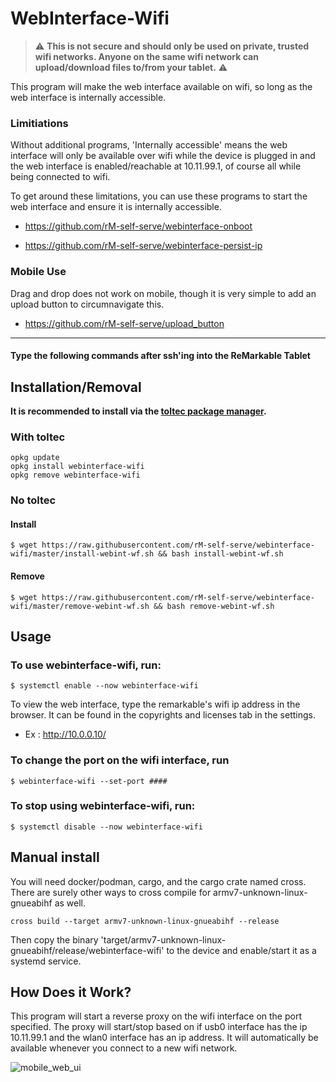 # WebInterface-Wifi

> :warning: **This is not secure and should only be used on private, trusted wifi networks. Anyone on the same wifi network can upload/download files to/from your tablet.** :warning:

This program will make the web interface available on wifi, so long as the web interface is internally accessible.

### Limitiations 

Without additional programs, 'Internally accessible' means the web interface will only be available over wifi while the device is plugged in and the web interface is enabled/reachable at 10.11.99.1, of course all while being connected to wifi.

To get around these limitations, you can use these programs to start the web interface and ensure it is internally accessible.

- https://github.com/rM-self-serve/webinterface-onboot

- https://github.com/rM-self-serve/webinterface-persist-ip

### Mobile Use

Drag and drop does not work on mobile, though it is very simple to add an upload button to circumnavigate this.

- https://github.com/rM-self-serve/upload_button

---

#### Type the following commands after ssh'ing into the ReMarkable Tablet

## Installation/Removal

**It is recommended to install via the [toltec package manager](https://toltec-dev.org/).** 

### With toltec

```
opkg update
opkg install webinterface-wifi
opkg remove webinterface-wifi
```

### No toltec

#### Install

`$ wget https://raw.githubusercontent.com/rM-self-serve/webinterface-wifi/master/install-webint-wf.sh && bash install-webint-wf.sh`

#### Remove

`$ wget https://raw.githubusercontent.com/rM-self-serve/webinterface-wifi/master/remove-webint-wf.sh && bash remove-webint-wf.sh`

## Usage

### To use webinterface-wifi, run:

`$ systemctl enable --now webinterface-wifi`

To view the web interface, type the remarkable's wifi ip address in the browser. It can be found in the copyrights and licenses tab in the settings.

- Ex : http://10.0.0.10/ 

### To change the port on the wifi interface, run 

`$ webinterface-wifi --set-port ####`


### To stop using webinterface-wifi, run:

`$ systemctl disable --now webinterface-wifi`

## Manual install

You will need docker/podman, cargo, and the cargo crate named cross. There are surely other ways to cross compile for armv7-unknown-linux-gnueabihf as well.

`cross build --target armv7-unknown-linux-gnueabihf --release`

Then copy the binary 'target/armv7-unknown-linux-gnueabihf/release/webinterface-wifi' to the device and enable/start it as a systemd service.

## How Does it Work?

This program will start a reverse proxy on the wifi interface on the port specified. The proxy will start/stop based on if usb0 interface has the ip 10.11.99.1 and the wlan0 interface has an ip address. It will automatically be available whenever you connect to a new wifi network. 

![mobile_web_ui](https://user-images.githubusercontent.com/122753594/213054617-a4f68efe-08a5-4c45-a866-6103e3e144fd.jpg)

